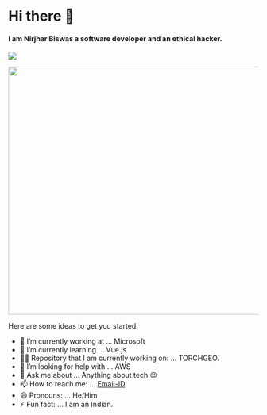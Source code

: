 #                    Hi there 👋
#### I am Nirjhar Biswas a software developer and an ethical hacker.
<img src="https://img.shields.io/twitter/url?style=social&url=https://twitter.com/@NirjharBiswas5">
<p><img align="center" src="https://c.tenor.com/qJ5evVs-_uUAAAAC/coding.gif" width="1000" height="500" /></p>

Here are some ideas to get you started:

- 🔭 I’m currently working at ... Microsoft 
- 🌱 I’m currently learning ... Vue.js
- 👨‍💻 Repository that I am currently working on: ... TORCHGEO.
- 🤔 I’m looking for help with ... AWS
- 💬 Ask me about ... Anything about tech.😉
- 📫 How to reach me: ... [Email-ID](nirjharbiswas2004@gmail.com)
- 😄 Pronouns: ... He/Him
- ⚡ Fun fact: ... I am an Indian.


